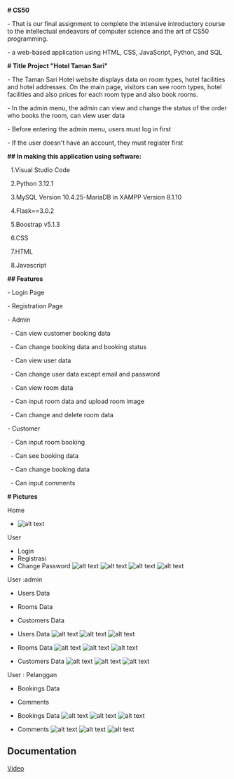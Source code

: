 **\# CS50**

\- That is our final assignment to complete the intensive introductory course to the intellectual endeavors of computer science and the art of CS50 programming.

\- a web-based application using HTML, CSS, JavaScript, Python, and SQL

**\# Title Project "Hotel Taman Sari"**

\- The Taman Sari Hotel website displays data on room types, hotel facilities and hotel addresses. On the main page, visitors can see room types, hotel facilities and also prices for each room type and also book rooms.

\- In the admin menu, the admin can  view and change the status of the order who books the room, can view user data

\- Before entering the admin menu, users must log in first

\- If the user doesn't have an account, they must register first

**\## In making this application using software:**

&nbsp;    1.Visual Studio Code

&nbsp;    2.Python 3.12.1

&nbsp;    3.MySQL Version 10.4.25-MariaDB in XAMPP Version 8.1.10

&nbsp;    4.Flask==3.0.2

&nbsp;    5.Boostrap v5.1.3

&nbsp;    6.CSS

&nbsp;    7.HTML

&nbsp;    8.Javascript

**\## Features**

\- Login Page

\- Registration Page

\- Admin

&nbsp;   - Can view customer booking data

&nbsp;   - Can change booking data and booking status

&nbsp;   - Can view user data

&nbsp;   - Can change user data except email and password

&nbsp;   - Can view room data

&nbsp;   - Can input room data and upload room image

&nbsp;   - Can change and delete room data

\- Customer

&nbsp;   - Can input room booking

&nbsp;   - Can see booking data

&nbsp;   - Can change booking data

&nbsp;   - Can input comments

**\# Pictures**

Home
- ![alt text](static/readmeimage/home.jpg)

User
- Login
- Registrasi
- Change Password
![alt text](static/readmeimage/login.jpg)
![alt text](static/readmeimage/logout.jpg)
![alt text](static/readmeimage/register.jpg)
![alt text](static/readmeimage/ganti_password.jpg)

User :admin
-	Users Data
-	Rooms Data
-	Customers Data

-	Users Data
![alt text](static/readmeimage/data_user.jpg)
![alt text](static/readmeimage/detail_user.jpg)
![alt text](static/readmeimage/update_user.jpg)

-	Rooms Data
![alt text](static/readmeimage/kamar.jpg)
![alt text](static/readmeimage/tambah_kamar.jpg)
![alt text](static/readmeimage/update_kamar.jpg)

-	Customers Data
![alt text](static/readmeimage/data_costumer.jpg)
![alt text](static/readmeimage/Detail_customer.jpg)
![alt text](static/readmeimage/update_customer.jpg)


User : Pelanggan
-	Bookings Data
-	Comments

-	Bookings Data
![alt text](static/readmeimage/data_booking.jpg)
![alt text](static/readmeimage/booking_kamar.jpg)
![alt text](static/readmeimage/update_booking.jpg)

-	Comments
![alt text](static/readmeimage/komentar.jpg)
![alt text](static/readmeimage/Tambah_komentar.jpg)
![alt text](static/readmeimage/update_komentar.jpg)

## Documentation

[Video](https://www.youtube.com/watch?v=xz8uAfh2SGI)